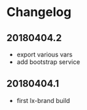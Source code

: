 # Changelog

## 20180404.2

* export various vars
* add bootstrap service

## 20180404.1

* first lx-brand build
